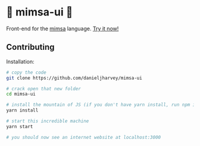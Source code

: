 # :horse: mimsa-ui :horse:

Front-end for the [mimsa](https://github.com/danieljharvey/mimsa) language. [Try it now!](https://mimsa.isverymuchmybusiness.com)

## Contributing

Installation:

```bash
# copy the code
git clone https://github.com/danieljharvey/mimsa-ui

# crack open that new folder
cd mimsa-ui

# install the mountain of JS (if you don't have yarn install, run npm install -g yarn)
yarn install

# start this incredible machine
yarn start

# you should now see an internet website at localhost:3000
```
